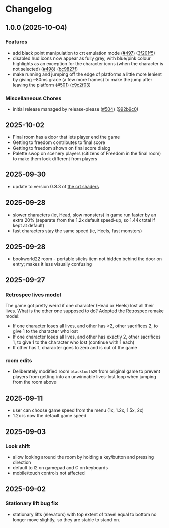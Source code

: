 # Changelog

## 1.0.0 (2025-10-04)


### Features

* add black point manipulation to crt emulation mode ([#497](https://github.com/jimhigson/head-over-heels-online/issues/497)) ([3f201f5](https://github.com/jimhigson/head-over-heels-online/commit/3f201f5bf5e8d7267e7b75025cbe40d8c3317aff))
* disabled hud icons now appear as fully grey, with blue/pink colour highlights as an exception for the character icons (when the character is not selected) ([#498](https://github.com/jimhigson/head-over-heels-online/issues/498)) ([bc9827f](https://github.com/jimhigson/head-over-heels-online/commit/bc9827f419ec658631d6ba1bab556e727f60a6a1))
* make running and jumping off the edge of platforms a little more lenient by giving ~80ms grace (a few more frames) to make the jump after leaving the platform ([#501](https://github.com/jimhigson/head-over-heels-online/issues/501)) ([c9c2f03](https://github.com/jimhigson/head-over-heels-online/commit/c9c2f03e3061bab058874e6e870a98f958e93021))


### Miscellaneous Chores

* initial release managed by release-please ([#504](https://github.com/jimhigson/head-over-heels-online/issues/504)) ([992b9c0](https://github.com/jimhigson/head-over-heels-online/commit/992b9c0eab3bff42dc70250b1847001f4f4a1a9a))

## 2025-10-02
* Final room has a door that lets player end the game
* Getting to freedom contributes to final score
* Getting to freedom shown on final score dialog
* Palette swop on scenery players (citizens of Freedom in the final room) to make them look different from players

## 2025-09-30
* update to version 0.3.3 of [the crt shaders](https://github.com/jimhigson/jims_shaders.git)
## 2025-09-28

* slower characters (ie, Head, slow monsters) in game run faster by an extra 20% (separate from the 1.2x default speed-up, so 1.44x total if kept at default)
* fast characters stay the same speed (ie, Heels, fast monsters)

## 2025-09-28
* bookworld22 room - portable sticks item not hidden behind the door on entry; makes it less visually confusing

## 2025-09-27

### Retrospec lives model

The game got pretty weird if one character (Head or Heels) lost all their lives. What is the other one supposed to do?
Adopted the Retrospec remake model:

* If one character loses all lives, and other has >2, other sacrifices 2, to give 1 to the character who lost
* If one character loses all lives, and other has exactly 2, other sacrifices 1, to give 1 to the character who lost (continue with 1 each)
* If other has 1, character goes to zero and is out of the game

### room edits

* Deliberately modified room `blacktooth29` from original game to prevent players from getting into an unwinnable lives-lost loop when jumping from the room above  

## 2025-09-11
* user can choose game speed from the menu (1x, 1.2x, 1.5x, 2x)
* 1.2x is now the default game speed
## 2025-09-03

### Look shift

* allow looking around the room by holding a key/button and pressing direction
* default to l2 on gamepad and C on keyboards
* mobile/touch controls not affected

## 2025-09-02

### Stationary lift bug fix

* stationary lifts (elevators) with top extent of travel equal to bottom no longer move slightly, so they are stable to stand on.
